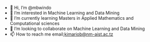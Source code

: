 - 👋 Hi, I’m @mbwindo
- 👀 I’m interested in Machine Learning and Data Mining
- 🌱 I’m currently learning Masters in Applied Mathematics and Computational sciences
- 💞️ I’m looking to collaborate on Machine Learning and Data Mining
- 📫 How to reach me email;kimariob@nm-aist.ac.tz

<!---
mbwindo/mbwindo is a ✨ special ✨ repository because its `README.md` (this file) appears on your GitHub profile.
You can click the Preview link to take a look at your changes.
--->
